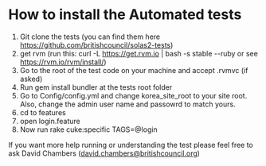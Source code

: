How to install the Automated tests
============

1. Git clone the tests (you can find them here https://github.com/britishcouncil/solas2-tests)
2. get rvm (run this: curl -L https://get.rvm.io | bash -s stable --ruby or see https://rvm.io/rvm/install/)
3. Go to the root of the test code on your machine and accept .rvmvc (if asked)
4. Run gem install bundler at the tests root folder
5. Go to Config/config.yml and change korea_site_root to your site root. Also, change the admin user name and passowrd to match yours.
6. cd to features
7. open login.feature
8. Now run rake cuke:specific TAGS=@login


If you want more help running or understanding the test please feel free to ask David Chambers (david.chambers@britishcouncil.org)